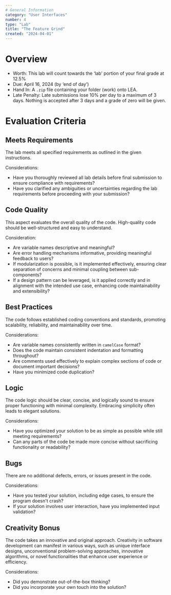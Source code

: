 ```yaml
---
# General Information
category: "User Interfaces"
number: 4
type: "Lab"
title: "The Feature Grind"
created: "2024-04-01"
---
```


# Overview

- Worth: This lab will count towards the ‘lab’ portion of your final grade at 12.5%
- Due: April 16, 2024 (by ‘end of day’)
- Hand In: A `.zip` file containing your folder (work) onto LEA.
- Late Penalty: Late submissions lose 10% per day to a maximum of 3 days. Nothing is accepted after 3 days and a grade of zero will be given.

# Evaluation Criteria

## Meets Requirements

The lab meets all specified requirements as outlined in the given instructions.

Considerations:

- Have you thoroughly reviewed all lab details before final submission to ensure compliance with requirements?
- Have you clarified any ambiguities or uncertainties regarding the lab requirements before proceeding with your submission?

## Code Quality

This aspect evaluates the overall quality of the code. High-quality code should be well-structured and easy to understand.

Consideration:

- Are variable names descriptive and meaningful?
- Are error handling mechanisms informative, providing meaningful feedback to users?
- If modularization is possible, is it implemented effectively, ensuring clear separation of concerns and minimal coupling between sub-components?
- If a design pattern can be leveraged, is it applied correctly and in alignment with the intended use case, enhancing code maintainability and extensibility?

## Best Practices

The code follows established coding conventions and standards, promoting scalability, reliability, and maintainability over time.

Considerations:

- Are variable names consistently written in `camelCase` format?
- Does the code maintain consistent indentation and formatting throughout?
- Are comments used effectively to explain complex sections of code or document important decisions?
- Have you minimized code duplication?

## Logic

The code logic should be clear, concise, and logically sound to ensure proper functioning with minimal complexity. Embracing simplicity often leads to elegant solutions.

Considerations:

- Have you optimized your solution to be as simple as possible while still meeting requirements?
- Can any parts of the code be made more concise without sacrificing functionality or readability?

## Bugs

There are no additional defects, errors, or issues present in the code.

Considerations:

- Have you tested your solution, including edge cases, to ensure the program doesn't crash?
- If your solution involves user interaction, have you implemented input validation?

## Creativity Bonus

The code takes an innovative and original approach. Creativity in software development can manifest in various ways, such as unique interface designs, unconventional problem-solving approaches, innovative algorithms, or novel functionalities that enhance user experience or efficiency.

Considerations:

- Did you demonstrate out-of-the-box thinking?
- Did you incorporate your own touch into the solution?

